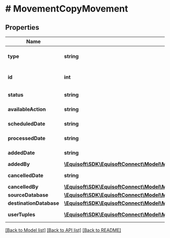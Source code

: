 # # MovementCopyMovement

## Properties

Name | Type | Description | Notes
------------ | ------------- | ------------- | -------------
**type** | **string** |  | [default to 'COPY']
**id** | **int** | Unique numerical identifier. | [optional]
**status** | **string** | Movement status. | [optional]
**availableAction** | **string** | Available action. | [optional]
**scheduledDate** | **string** | Scheduled date. | [optional]
**processedDate** | **string** | Processed date. | [optional]
**addedDate** | **string** | Added date. | [optional]
**addedBy** | [**\Equisoft\SDK\EquisoftConnect\Model\MovementClientBaseUsingDistributionListMovementAddedBy**](MovementClientBaseUsingDistributionListMovementAddedBy.md) |  | [optional]
**cancelledDate** | **string** | Cancelled date. | [optional]
**cancelledBy** | [**\Equisoft\SDK\EquisoftConnect\Model\MovementClientBaseUsingDistributionListMovementCancelledBy**](MovementClientBaseUsingDistributionListMovementCancelledBy.md) |  | [optional]
**sourceDatabase** | [**\Equisoft\SDK\EquisoftConnect\Model\MovementDatabase**](MovementDatabase.md) |  |
**destinationDatabase** | [**\Equisoft\SDK\EquisoftConnect\Model\MovementDatabase**](MovementDatabase.md) |  |
**userTuples** | [**\Equisoft\SDK\EquisoftConnect\Model\MovementUserTuple[]**](MovementUserTuple.md) | List of user tuples. |

[[Back to Model list]](../../README.md#models) [[Back to API list]](../../README.md#endpoints) [[Back to README]](../../README.md)
